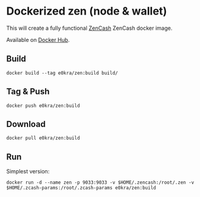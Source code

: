 # Dockerized zen (node & wallet)

This will create a fully functional [ZenCash](https://zencash.io/) ZenCash docker image.

Available on [Docker Hub](https://hub.docker.com/r/e0kra/zen/).

## Build

    docker build --tag e0kra/zen:build build/

## Tag & Push

    docker push e0kra/zen:build

## Download

    docker pull e0kra/zen:build

## Run

Simplest version:

    docker run -d --name zen -p 9033:9033 -v $HOME/.zencash:/root/.zen -v $HOME/.zcash-params:/root/.zcash-params e0kra/zen:build
